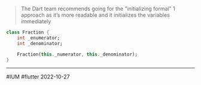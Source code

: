 > The Dart team recommends going for the "initializing formal" 1 approach as it’s more readable and it initializes the variables immediately

```dart
class Fraction {
	int _enumerator;
	int _denominator;

	Fraction(this._numerator, this._denominator);
}
```

---
#IUM #flutter 2022-10-27